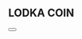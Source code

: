 <!DOCTYPE html>
<html lang="en">
<head>
    <meta charset="UTF-8">
    <meta http-equiv="X-UA-Compatible" content="IE=edge">
    <meta name="viewport" content="width=device-width, initial-scale=1.0">
    <link rel="stylesheet" href="style.css">
    <title>lodka_coin</title>
</head>
<body>
    <nav class="nav">
        <h1 class="title">LODKA COIN</h1>
    </nav>
    <section class="level">
    </section>
    <section class="tap_tap">
        <button class="tap_circle_btn"><div class="tap_circle"><img class="tap_lodka" src="/materials/1671019973_grizly-club-p-lodka-png-6.png" alt=""></div></button>
    </section>
</body>
</html>
